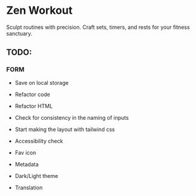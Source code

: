 # Zen Workout

Sculpt routines with precision. Craft sets, timers, and rests for your fitness sanctuary.

## TODO:

### FORM

- Save on local storage
- Refactor code
- Refactor HTML

- Check for consistency in the naming of inputs

- Start making the layout with tailwind css
- Accessibility check
- Fav icon
- Metadata
- Dark/Light theme
- Translation
